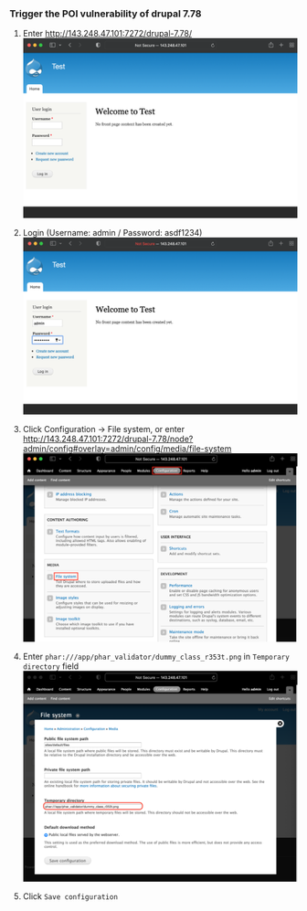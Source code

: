 ### Trigger the POI vulnerability of drupal 7.78

1. Enter http://143.248.47.101:7272/drupal-7.78/
![img1](./drupal_1.png)

2. Login (Username: admin / Password: asdf1234)
![img2](./drupal_2.png)

3. Click Configuration -> File system, 
or enter http://143.248.47.101:7272/drupal-7.78/node?admin/config#overlay=admin/config/media/file-system
![img4](./drupal_3.png)

4. Enter `phar:///app/phar_validator/dummy_class_r353t.png` in `Temporary directory` field
![img5](./drupal_4.png)

5. Click `Save configuration`
